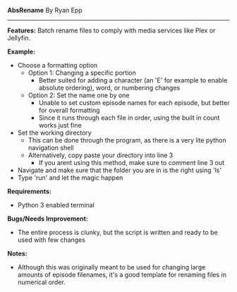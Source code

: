 **AbsRename**
By Ryan Epp

---
**Features:**
Batch rename files to comply with media services like Plex or Jellyfin. 

**Example:**
- Choose a formatting option
  - Option 1: Changing a specific portion
    - Better suited for adding a character (an 'E' for example to enable absolute ordering), word, or numbering changes
  - Option 2: Set the name one by one
    - Unable to set custom episode names for each episode, but better for overall formatting
    - Since it runs through each file in order, using the built in count works just fine
- Set the working directory
  - This can be done through the program, as there is a very lite python navigation shell
  - Alternatively, copy paste your directory into line 3
    - If you arent using this method, make sure to comment line 3 out
- Navigate and make sure that the folder you are in is the right using 'ls'
- Type 'run' and let the magic happen

**Requirements:**
- Python 3 enabled terminal

**Bugs/Needs Improvement:**
- The entire process is clunky, but the script is written and ready to be used with few changes

**Notes:**
- Although this was originally meant to be used for changing large amounts of episode filenames, it's a good template for renaming files in numerical order. 
